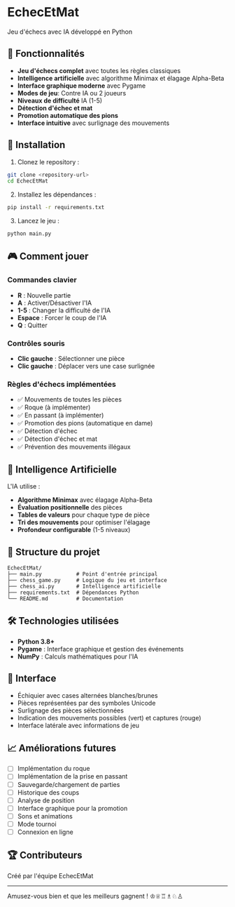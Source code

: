 # EchecEtMat
Jeu d'échecs avec IA développé en Python

## 🎯 Fonctionnalités

- **Jeu d'échecs complet** avec toutes les règles classiques
- **Intelligence artificielle** avec algorithme Minimax et élagage Alpha-Beta
- **Interface graphique moderne** avec Pygame
- **Modes de jeu**: Contre IA ou 2 joueurs
- **Niveaux de difficulté** IA (1-5)
- **Détection d'échec et mat**
- **Promotion automatique des pions**
- **Interface intuitive** avec surlignage des mouvements

## 🚀 Installation

1. Clonez le repository :
```bash
git clone <repository-url>
cd EchecEtMat
```

2. Installez les dépendances :
```bash
pip install -r requirements.txt
```

3. Lancez le jeu :
```bash
python main.py
```

## 🎮 Comment jouer

### Commandes clavier
- **R** : Nouvelle partie
- **A** : Activer/Désactiver l'IA
- **1-5** : Changer la difficulté de l'IA
- **Espace** : Forcer le coup de l'IA
- **Q** : Quitter

### Contrôles souris
- **Clic gauche** : Sélectionner une pièce
- **Clic gauche** : Déplacer vers une case surlignée

### Règles d'échecs implémentées
- ✅ Mouvements de toutes les pièces
- ✅ Roque (à implémenter)
- ✅ En passant (à implémenter)
- ✅ Promotion des pions (automatique en dame)
- ✅ Détection d'échec
- ✅ Détection d'échec et mat
- ✅ Prévention des mouvements illégaux

## 🤖 Intelligence Artificielle

L'IA utilise :
- **Algorithme Minimax** avec élagage Alpha-Beta
- **Évaluation positionnelle** des pièces
- **Tables de valeurs** pour chaque type de pièce
- **Tri des mouvements** pour optimiser l'élagage
- **Profondeur configurable** (1-5 niveaux)

## 📁 Structure du projet

```
EchecEtMat/
├── main.py           # Point d'entrée principal
├── chess_game.py     # Logique du jeu et interface
├── chess_ai.py       # Intelligence artificielle
├── requirements.txt  # Dépendances Python
└── README.md         # Documentation
```

## 🛠️ Technologies utilisées

- **Python 3.8+**
- **Pygame** : Interface graphique et gestion des événements
- **NumPy** : Calculs mathématiques pour l'IA

## 🎨 Interface

- Échiquier avec cases alternées blanches/brunes
- Pièces représentées par des symboles Unicode
- Surlignage des pièces sélectionnées
- Indication des mouvements possibles (vert) et captures (rouge)
- Interface latérale avec informations de jeu

## 📈 Améliorations futures

- [ ] Implémentation du roque
- [ ] Implémentation de la prise en passant
- [ ] Sauvegarde/chargement de parties
- [ ] Historique des coups
- [ ] Analyse de position
- [ ] Interface graphique pour la promotion
- [ ] Sons et animations
- [ ] Mode tournoi
- [ ] Connexion en ligne

## 🏆 Contributeurs

Créé par l'équipe EchecEtMat

---

Amusez-vous bien et que les meilleurs gagnent ! ♔♕♖♗♘♙
